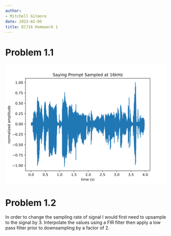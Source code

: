 ```yaml
---
author:
- Mitchell Gilmore
date: 2023-02-05
title: EC716 Homework 1
---
```


# Problem 1.1

![image](plots/Problem_1.svg)

# Problem 1.2

In order to change the sampling rate of signal I would first need to
upsample to the signal by 3. Interpolate the values using a FIR filter
then apply a low pass filter prior to downsampling by a factor of 2.
